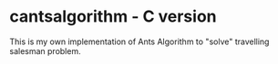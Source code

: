 cantsalgorithm - C version
==============


This is my own implementation of Ants Algorithm to "solve" travelling salesman problem.
